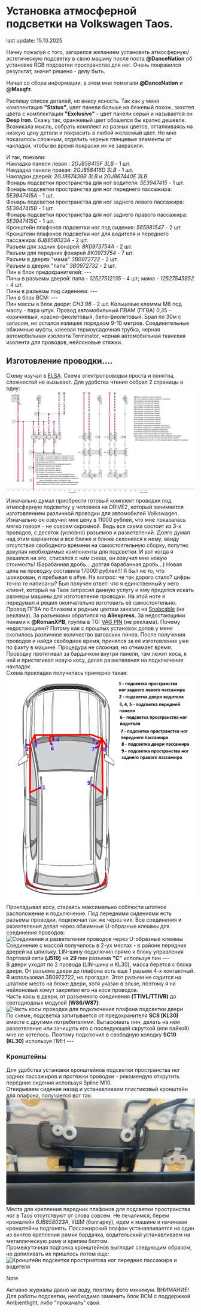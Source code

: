 # Установка атмосферной подсветки на Volkswagen Taos.
last update: 15.10.2025

Начну пожалуй с того, загорелся желанием установить атмосферную/эстетическую подсветку в свою машину после поста **@DanceNation** об установке RGB подсветки пространства 
для ног. Очень понравился результат, значит решено - делу быть.

Начал со сбора информации, в этом мне помогали **@DanceNation** и **@Maxqfz**. 

Распишу список деталей, но внесу ясность. Так как у меня комплектация **"Status"**, цвет панели больше на бежевый похож, захотел цвета 
с комплектации **"Exclusive"** - цвет панели серый и называется он **Deep Iron**. Скажу так, оранжевый цвет обошелся бы кратно дешевле. 
Возникала мысль, собрать комплект из разных цветов, отталкиваясь на низкую цену детали и покрасить в любой желаемый цвет. 
Но мне показалось сложным, отделить черные глянцевые элементы от накладки, чтобы во время покраски их не закрасили.

И так, поехали:  
Накладка панели левая : _2GJ858415F 3LB_ - 1 шт.  
Накдадка панели правая: _2GJ858416D 3LB_ - 1 шт.  
Накладки дверей: _2GJ867439B 3LB_ и _2GJ867440E 3LB_  
Фонарь подсветки пространства для ног водителя: _5Е3947415_ - 1 шт.  
Фонарь подсветки пространства для ног переднего пассажира: _5Е3947415А_ - 1 шт.  
Фонарь подсветки пространства для ног заднего левого пассажира: _5Е3947415B_ - 1 шт.  
Фонарь подсветки пространства для ног заднего правого пассажира: _5Е3947415С_ - 1 шт.  
Кронштейн плафонов подсветки ног под сидения: _565881547_ - 2 шт.  
Кронштейн плафонов подсветки ног для водителя и переднего пассажира: _6JB858023А_ - 2 шт.  
Разъем для задних фонарей: _8K0973754А_ - 2 шт.  
Разъем для передних фонарей _8K0973754_ - 7 шт.  
Разъем в дверях "мама" _3В0972722_ - 2 шт.  
Разъем в дверях "папа" _3В0972732_ - 2 шт.  
Пин в блок предохранителей: ---  
Пины в разъемы дверей: папа - _12527512135_ - 4 шт; мама - _12527545852_ - 4 шт.  
Пины в разъемы под сидением: ---  
Пин в блок ВСМ: ---  
Пин массы в блок двери: _CH3.96_ - 2 шт.
Кольцевые клеммы М6 под массу - пара штук.
Провод автомобильный ПВАМ (ПГВА) 0,35 - коричневый, красно-фиолетовый, бело-фиолетовый. Брал по 30м с запасом, но остался излишек порядком 9-10 метров.
Соединительные обжимные муфты, клеевая термоусадочная трубка, черная автомобильная изолента Terminator, черная автомобильная тканевая изолента для проводов, нейлоновые стяжки.

## Изготовление проводки....
Схему изучал в [ELSA](https://superetka.com/elsa). Схема электропроводки проста и понятна, сложностей не вызывает.
Для удобства чтения собрал 2 страницы в одну:
![Электросхема эстетической подсветки](/images/vw_ambient_light.png)  
Изначально думал приобрести готовый комплект проводки под атмосферную подсветку у человека на DRIVE2, который занимается изготовлением различной проводки для автомобилей Volkswagen.
Изначально он озвучил мне цену в 11000 рублей, что мне показалась мягко говоря - не совсем скромной. Ведь вся схема состоит из 3-х проводов, с десяток (условно) разъемов и разветвлений. 
Долго думал над этим вариантом и все ближе и ближе склонялся к нему, ввиду отсутствия свободного времени на самостоятельную сборку, попутно докупая необходимые компоненты для подсветки. 
И вот когда я решился на это, списался с ним снова, он озвучил мне новую стоимость! (Барабанная дробь....долгая барабанная дробь...) Новая цена на проводку составила 17000! 
рублей!!! Я был не то, что шокирован, я пребывал в а#уе. На вопрос: че так дорого стало? цифры точно те написаны? Был получен ответ: что я единственный у него клиент, 
который на Taos запросил данную услугу и ему придется искать размеры машины для изготовления проводки.
На этой ноте я передумал и решил окончательно изготовить её самостоятельно.  
Провод ПГВА по близким к родным цветам заказал на [Snabcable](https://snabcable.ru) (не реклама).
За разъемами обратился на **Aliexpress**. За недостающими пинами к **@RomanXPB**, группа в TG: [VAG PIN](https://t.me/VAG_PIN) (не реклама).
Почему недостающими? Потому как с прошлых установок допов у меня скопилось различное количество ваговских пинов.
После получения проводов и найдя свободное время, принялся за её изготовление уже по факту в машине.
Процедура не сложная, но отнимает время.  
Проводку протягивал за бардачком внутри панели, там лежит коса, к ней и пристегивал новую косу, делая разветвления на подключения накладок.  
Схема прокладки получилась примерно такая:
![Примерная прокладка проводки по кузову](/images/vw_ambient_scheme.jpg)  
Прокладывал косу, стараясь максимально соблюсти штатное расположение и подключение. Под передними сидениями есть разъемы проводки, подключал так же через них.
Все соединения и разветвления делал через обжимные U-образные клеммы для соединения проводов:
![Соединения и разветвления проводов через U-образные клеммы](/images/vw_ambient_wire_1.jpg)  
Соединение с массой получилось в 2-ух местах - в районе передних дверей на шпильку.
LIN-шину подключил прямо к блоку управления бортовой сети **(J519)** на **29** пин разъема **"С"** используя пин ---  
В двери уходят по 2 провода (LIN-шина и KL30), масса берется с блока двери. От разъема двери до плафона есть еще 1 разъем 4-х контактный. Я использовал 3В0972722, но прогадал.
Этот разъем не садится на штатное место на блоке двери, хотя указан в эльзе, поэтому я на нейлоновый хомут закрепил его на косе проводов.  
Часть косы в двери, от разъемного соединения **(TTIVL/TTIVR)** до светодиодных модулей **(W86/W87)**:
![Часть косы проводки для подключения плафона подсветки двери](/images/vw_ambient_wire_2.jpg)  
По схеме, подсветка запитывается от предохранителя **SC8 (KL30)** вместе с другими потребителями. Вытаскивать пин, делать на нем разветвление или зачищать его
 с последующей скруткой (или пайкой) мне не хотелось. Поэтому подключил в свободную колодку **SC10 (KL30)** используя ПИН ---

### Кронштейны
Для удобства установки кронштейнов подсветки пространства ног задних пассажиров и протяжки проводки - рекомендую открутить передние сидения используя Spline M10.  
Откидываем сидение назад и устанавливаем пластиковый кронштейн для плафона, получается вот так:
![Кронштейн подсветки прострнатсва ног задних пассажиров](/images/vw_ambient_support_2.jpg)  
Места для крепления передних плафонов для подсветки пространства ног в Taos отсутствуют от слова совсем. Не печалимся, берем кронштейн _6JB858023А_, УШМ (болгарку), 
идем к машине и начинаем кронштейны подгонять. Пассажирский плафон устанавливается на один из винтов крепления рамки бардачка, водительский устанавливаем на металлическую
раму и крепим болтом.  
Промежуточная подгонка кронштейнов выглядит следующим образом, но допиливать их пришлось потом еще:  
![Кронштейн подсветки прострнатсва ног передних пассажира и водителя](/images/vw_ambient_support_1.jpg)  
> [!NOTE]  
Активно журналы давно не веду, поэтому фото минимум.
ВНИМАНИЕ! Для работы подсветки, необходимо заменить блок ВСМ с поддержкой Ambientlight, либо "прокачать" свой.
